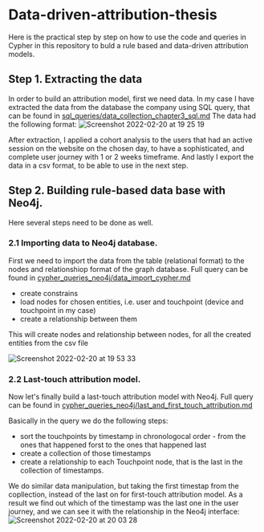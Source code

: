 # Data-driven-attribution-thesis

Here is the practical step by step on how to use the code and queries in Cypher in this repository to buld a rule based and data-driven attribution models. 

## Step 1. Extracting the data

In order to build an attribution model, first we need data. In my case I have extracted the data from the database the company using SQL query, that can be found in [sql_queries/data_collection_chapter3_sql.md](sql_queries/data_collection_chapter3_sql.md)
The data had the following format: 
![Screenshot 2022-02-20 at 19 25 19](https://user-images.githubusercontent.com/33038445/154858093-352380cd-94b6-4e4c-acd4-351a3feecfbc.png)

After extraction, I applied a cohort analysis to the users that had an active session on the website on the chosen day, to have a sophisticated, and complete user journey with 1 or 2 weeks timeframe.
And lastly I export the data in a csv format, to be able to use in the next step.  

## Step 2. Building rule-based data base with Neo4j. 
Here several steps need to be done as well. 

### 2.1 Importing data to Neo4j database. 

First we need to import the data from the table (relational format) to the nodes and relationshiop format of the graph database. Full query can be found in [cypher_queries_neo4j/data_import_cypher.md](cypher_queries_neo4j/data_import_cypher.md) 

* create constrains 
* load nodes for chosen entities, i.e. user and touchpoint (device and touchpoint in my case) 
* create a relationship between them
 
This will create nodes and relationship between nodes, for all the created entities from the csv file

 ![Screenshot 2022-02-20 at 19 53 33](https://user-images.githubusercontent.com/33038445/154859175-2670947d-7d20-43ac-acc6-7e0fa57177bb.png)

### 2.2 Last-touch attribution model.

Now let's finally build a last-touch attribution model with Neo4j. Full query can be found in [cypher_queries_neo4j/last_and_first_touch_attribution.md](cypher_queries_neo4j/last_and_first_touch_attribution.md)

Basically in the query we do the following steps: 
* sort the touchpoints by timestamp in chronologocal order - from the ones that happened forst to the ones that happened last
* create a collection of those timestamps  
* create a relationship to each Touchpoint node, that is the last in the collection of timestamps. 

We do similar data manipulation, but taking the first timestap from the copllection, instead of the last on for first-touch attribution model. As a result we find out which of the timestamp was the last one in the user journey, and we can see it with the relationship in the Neo4j interface: 
![Screenshot 2022-02-20 at 20 03 28](https://user-images.githubusercontent.com/33038445/154859643-983d6c3b-14b5-4e80-9db7-2839f97962f5.png)
